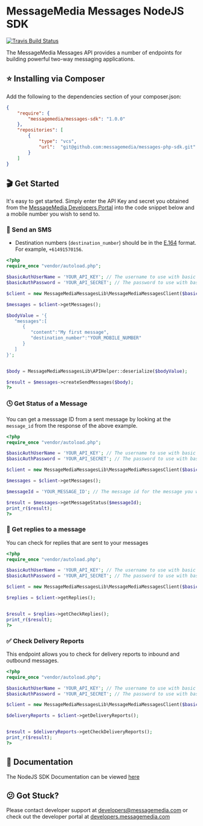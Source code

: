 # MessageMedia Messages NodeJS SDK
[![Travis Build Status](https://api.travis-ci.org/messagemedia/messages-php-sdk.svg?branch=master)](https://travis-ci.org/messagemedia/messages-php-sdk)

The MessageMedia Messages API provides a number of endpoints for building powerful two-way messaging applications.

## ⭐️ Installing via Composer
Add the following to the dependencies section of your composer.json:
```json
{
    "require": {
        "messagemedia/messages-sdk": "1.0.0"
    },
    "repositories": [
        {
            "type": "vcs",
            "url":  "git@github.com:messagemedia/messages-php-sdk.git"
        }
    ]
}
```

## 🎬 Get Started
It's easy to get started. Simply enter the API Key and secret you obtained from the [MessageMedia Developers Portal](https://developers.messagemedia.com) into the code snippet below and a mobile number you wish to send to.

### 🚀 Send an SMS
* Destination numbers (`destination_number`) should be in the [E.164](http://en.wikipedia.org/wiki/E.164) format. For example, `+61491570156`.
```php
<?php
require_once "vendor/autoload.php";

$basicAuthUserName = 'YOUR_API_KEY'; // The username to use with basic authentication
$basicAuthPassword = 'YOUR_API_SECRET'; // The password to use with basic authentication

$client = new MessageMediaMessagesLib\MessageMediaMessagesClient($basicAuthUserName, $basicAuthPassword);

$messages = $client->getMessages();

$bodyValue = '{
   "messages":[
      {
         "content":"My first message",
         "destination_number":"YOUR_MOBILE_NUMBER"
      }
   ]
}';


$body = MessageMediaMessagesLib\APIHelper::deserialize($bodyValue);

$result = $messages->createSendMessages($body);
?>
```

### 🕓 Get Status of a Message
You can get a messsage ID from a sent message by looking at the `message_id` from the response of the above example.
```php
<?php
require_once "vendor/autoload.php";

$basicAuthUserName = 'YOUR_API_KEY'; // The username to use with basic authentication
$basicAuthPassword = 'YOUR_API_SECRET'; // The password to use with basic authentication

$client = new MessageMediaMessagesLib\MessageMediaMessagesClient($basicAuthUserName, $basicAuthPassword);

$messages = $client->getMessages();

$messageId = 'YOUR_MESSAGE_ID'; // The message id for the message you wish to get the status for

$result = $messages->getMessageStatus($messageId);
print_r($result);
?>
```

### 💬 Get replies to a message
You can check for replies that are sent to your messages
```php
<?php
require_once "vendor/autoload.php";

$basicAuthUserName = 'YOUR_API_KEY'; // The username to use with basic authentication
$basicAuthPassword = 'YOUR_API_SECRET'; // The password to use with basic authentication

$client = new MessageMediaMessagesLib\MessageMediaMessagesClient($basicAuthUserName, $basicAuthPassword);

$replies = $client->getReplies();


$result = $replies->getCheckReplies();
print_r($result);
?>
```

### ✅ Check Delivery Reports
This endpoint allows you to check for delivery reports to inbound and outbound messages.
```php
<?php
require_once "vendor/autoload.php";

$basicAuthUserName = 'YOUR_API_KEY'; // The username to use with basic authentication
$basicAuthPassword = 'YOUR_API_SECRET'; // The password to use with basic authentication

$client = new MessageMediaMessagesLib\MessageMediaMessagesClient($basicAuthUserName, $basicAuthPassword);

$deliveryReports = $client->getDeliveryReports();


$result = $deliveryReports->getCheckDeliveryReports();
print_r($result);
?>
```

## 📕 Documentation
The NodeJS SDK Documentation can be viewed [here](DOCUMENTATION.md)

## 😕 Got Stuck?
Please contact developer support at developers@messagemedia.com or check out the developer portal at [developers.messagemedia.com](https://developers.messagemedia.com/)
